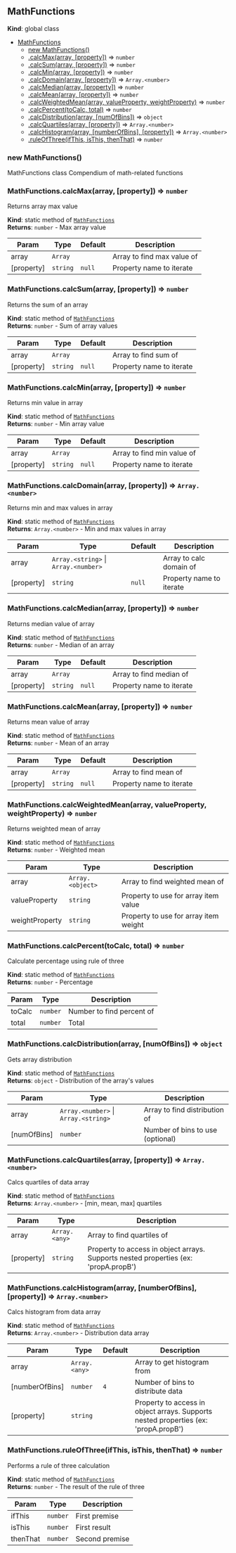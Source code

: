 <a name="MathFunctions"></a>

## MathFunctions

**Kind**: global class

- [MathFunctions](#MathFunctions)
  - [new MathFunctions()](#new_MathFunctions_new)
  - [.calcMax(array, [property])](#MathFunctions.calcMax) ⇒ <code>number</code>
  - [.calcSum(array, [property])](#MathFunctions.calcSum) ⇒ <code>number</code>
  - [.calcMin(array, [property])](#MathFunctions.calcMin) ⇒ <code>number</code>
  - [.calcDomain(array, [property])](#MathFunctions.calcDomain) ⇒ <code>Array.&lt;number&gt;</code>
  - [.calcMedian(array, [property])](#MathFunctions.calcMedian) ⇒ <code>number</code>
  - [.calcMean(array, [property])](#MathFunctions.calcMean) ⇒ <code>number</code>
  - [.calcWeightedMean(array, valueProperty, weightProperty)](#MathFunctions.calcWeightedMean) ⇒ <code>number</code>
  - [.calcPercent(toCalc, total)](#MathFunctions.calcPercent) ⇒ <code>number</code>
  - [.calcDistribution(array, [numOfBins])](#MathFunctions.calcDistribution) ⇒ <code>object</code>
  - [.calcQuartiles(array, [property])](#MathFunctions.calcQuartiles) ⇒ <code>Array.&lt;number&gt;</code>
  - [.calcHistogram(array, [numberOfBins], [property])](#MathFunctions.calcHistogram) ⇒ <code>Array.&lt;number&gt;</code>
  - [.ruleOfThree(ifThis, isThis, thenThat)](#MathFunctions.ruleOfThree) ⇒ <code>number</code>

<a name="new_MathFunctions_new"></a>

### new MathFunctions()

MathFunctions class
Compendium of math-related functions

<a name="MathFunctions.calcMax"></a>

### MathFunctions.calcMax(array, [property]) ⇒ <code>number</code>

Returns array max value

**Kind**: static method of [<code>MathFunctions</code>](#MathFunctions)  
**Returns**: <code>number</code> - Max array value

| Param      | Type                | Default           | Description                |
| ---------- | ------------------- | ----------------- | -------------------------- |
| array      | <code>Array</code>  |                   | Array to find max value of |
| [property] | <code>string</code> | <code>null</code> | Property name to iterate   |

<a name="MathFunctions.calcSum"></a>

### MathFunctions.calcSum(array, [property]) ⇒ <code>number</code>

Returns the sum of an array

**Kind**: static method of [<code>MathFunctions</code>](#MathFunctions)  
**Returns**: <code>number</code> - Sum of array values

| Param      | Type                | Default           | Description              |
| ---------- | ------------------- | ----------------- | ------------------------ |
| array      | <code>Array</code>  |                   | Array to find sum of     |
| [property] | <code>string</code> | <code>null</code> | Property name to iterate |

<a name="MathFunctions.calcMin"></a>

### MathFunctions.calcMin(array, [property]) ⇒ <code>number</code>

Returns min value in array

**Kind**: static method of [<code>MathFunctions</code>](#MathFunctions)  
**Returns**: <code>number</code> - Min array value

| Param      | Type                | Default           | Description                |
| ---------- | ------------------- | ----------------- | -------------------------- |
| array      | <code>Array</code>  |                   | Array to find min value of |
| [property] | <code>string</code> | <code>null</code> | Property name to iterate   |

<a name="MathFunctions.calcDomain"></a>

### MathFunctions.calcDomain(array, [property]) ⇒ <code>Array.&lt;number&gt;</code>

Returns min and max values in array

**Kind**: static method of [<code>MathFunctions</code>](#MathFunctions)  
**Returns**: <code>Array.&lt;number&gt;</code> - Min and max values in array

| Param      | Type                                                                   | Default           | Description              |
| ---------- | ---------------------------------------------------------------------- | ----------------- | ------------------------ |
| array      | <code>Array.&lt;string&gt;</code> \| <code>Array.&lt;number&gt;</code> |                   | Array to calc domain of  |
| [property] | <code>string</code>                                                    | <code>null</code> | Property name to iterate |

<a name="MathFunctions.calcMedian"></a>

### MathFunctions.calcMedian(array, [property]) ⇒ <code>number</code>

Returns median value of array

**Kind**: static method of [<code>MathFunctions</code>](#MathFunctions)  
**Returns**: <code>number</code> - Median of an array

| Param      | Type                | Default           | Description              |
| ---------- | ------------------- | ----------------- | ------------------------ |
| array      | <code>Array</code>  |                   | Array to find median of  |
| [property] | <code>string</code> | <code>null</code> | Property name to iterate |

<a name="MathFunctions.calcMean"></a>

### MathFunctions.calcMean(array, [property]) ⇒ <code>number</code>

Returns mean value of array

**Kind**: static method of [<code>MathFunctions</code>](#MathFunctions)  
**Returns**: <code>number</code> - Mean of an array

| Param      | Type                | Default           | Description              |
| ---------- | ------------------- | ----------------- | ------------------------ |
| array      | <code>Array</code>  |                   | Array to find mean of    |
| [property] | <code>string</code> | <code>null</code> | Property name to iterate |

<a name="MathFunctions.calcWeightedMean"></a>

### MathFunctions.calcWeightedMean(array, valueProperty, weightProperty) ⇒ <code>number</code>

Returns weighted mean of array

**Kind**: static method of [<code>MathFunctions</code>](#MathFunctions)  
**Returns**: <code>number</code> - Weighted mean

| Param          | Type                              | Description                           |
| -------------- | --------------------------------- | ------------------------------------- |
| array          | <code>Array.&lt;object&gt;</code> | Array to find weighted mean of        |
| valueProperty  | <code>string</code>               | Property to use for array item value  |
| weightProperty | <code>string</code>               | Property to use for array item weight |

<a name="MathFunctions.calcPercent"></a>

### MathFunctions.calcPercent(toCalc, total) ⇒ <code>number</code>

Calculate percentage using rule of three

**Kind**: static method of [<code>MathFunctions</code>](#MathFunctions)  
**Returns**: <code>number</code> - Percentage

| Param  | Type                | Description               |
| ------ | ------------------- | ------------------------- |
| toCalc | <code>number</code> | Number to find percent of |
| total  | <code>number</code> | Total                     |

<a name="MathFunctions.calcDistribution"></a>

### MathFunctions.calcDistribution(array, [numOfBins]) ⇒ <code>object</code>

Gets array distribution

**Kind**: static method of [<code>MathFunctions</code>](#MathFunctions)  
**Returns**: <code>object</code> - Distribution of the array's values

| Param       | Type                                                                   | Description                      |
| ----------- | ---------------------------------------------------------------------- | -------------------------------- |
| array       | <code>Array.&lt;number&gt;</code> \| <code>Array.&lt;string&gt;</code> | Array to find distribution of    |
| [numOfBins] | <code>number</code>                                                    | Number of bins to use (optional) |

<a name="MathFunctions.calcQuartiles"></a>

### MathFunctions.calcQuartiles(array, [property]) ⇒ <code>Array.&lt;number&gt;</code>

Calcs quartiles of data array

**Kind**: static method of [<code>MathFunctions</code>](#MathFunctions)  
**Returns**: <code>Array.&lt;number&gt;</code> - [min, mean, max] quartiles

| Param      | Type                           | Description                                                                         |
| ---------- | ------------------------------ | ----------------------------------------------------------------------------------- |
| array      | <code>Array.&lt;any&gt;</code> | Array to find quartiles of                                                          |
| [property] | <code>string</code>            | Property to access in object arrays. Supports nested properties (ex: 'propA.propB') |

<a name="MathFunctions.calcHistogram"></a>

### MathFunctions.calcHistogram(array, [numberOfBins], [property]) ⇒ <code>Array.&lt;number&gt;</code>

Calcs histogram from data array

**Kind**: static method of [<code>MathFunctions</code>](#MathFunctions)  
**Returns**: <code>Array.&lt;number&gt;</code> - Distribution data array

| Param          | Type                           | Default        | Description                                                                         |
| -------------- | ------------------------------ | -------------- | ----------------------------------------------------------------------------------- |
| array          | <code>Array.&lt;any&gt;</code> |                | Array to get histogram from                                                         |
| [numberOfBins] | <code>number</code>            | <code>4</code> | Number of bins to distribute data                                                   |
| [property]     | <code>string</code>            |                | Property to access in object arrays. Supports nested properties (ex: 'propA.propB') |

<a name="MathFunctions.ruleOfThree"></a>

### MathFunctions.ruleOfThree(ifThis, isThis, thenThat) ⇒ <code>number</code>

Performs a rule of three calculation

**Kind**: static method of [<code>MathFunctions</code>](#MathFunctions)  
**Returns**: <code>number</code> - The result of the rule of three

| Param    | Type                | Description    |
| -------- | ------------------- | -------------- |
| ifThis   | <code>number</code> | First premise  |
| isThis   | <code>number</code> | First result   |
| thenThat | <code>number</code> | Second premise |
